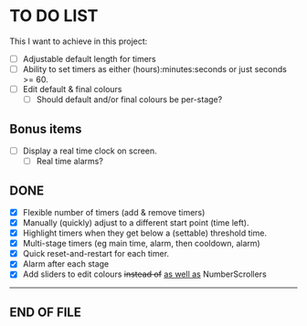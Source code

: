 # TO DO LIST

This I want to achieve in this project:

* [ ] Adjustable default length for timers
* [ ] Ability to set timers as either (hours):minutes:seconds or just seconds >= 60.
* [ ] Edit default & final colours
    * [ ] Should default and/or final colours be per-stage?

## Bonus items

* [ ] Display a real time clock on screen.
    * [ ] Real time alarms?

## DONE

* [X] Flexible number of timers (add & remove timers)
* [X] Manually (quickly) adjust to a different start point (time left).
* [X] Highlight timers when they get below a (settable) threshold time.
* [X] Multi-stage timers (eg main time, alarm, then cooldown, alarm)
* [X] Quick reset-and-restart for each timer.
* [X] Alarm after each stage
* [X] Add sliders to edit colours ~~instead of~~ <u>as well as</u> NumberScrollers

---
END OF FILE
---